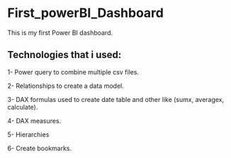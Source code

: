 # First_powerBI_Dashboard

This is my first Power BI dashboard.

## Technologies that i used:

1- Power query to combine multiple csv files.

2- Relationships to create a data model.

3- DAX formulas used to create date table and other like (sumx, averagex, calculate).

4- DAX measures.

5- Hierarchies

6- Create bookmarks.
